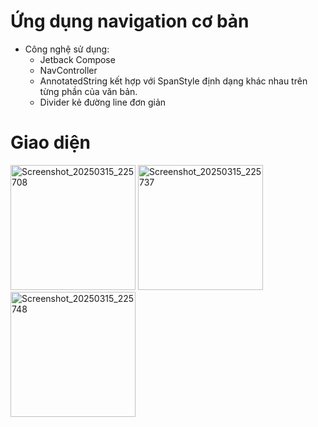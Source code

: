 # Ứng dụng navigation cơ bản

- Công nghệ sử dụng:
  - Jetback Compose
  - NavController
  - AnnotatedString kết hợp với SpanStyle định dạng khác nhau trên từng phần của văn bản.
  - Divider kẻ đường line đơn giản

# Giao diện
<img width="200"  alt="Screenshot_20250315_225708" src ="https://github.com/user-attachments/assets/55b2c300-fae0-4a6a-b4bc-4af5cc99ec2a">
<img width="200"  alt="Screenshot_20250315_225737" src ="https://github.com/user-attachments/assets/f62826d7-c917-4159-abea-a106f25b4aff">
<img width="200"  alt="Screenshot_20250315_225748" src ="https://github.com/user-attachments/assets/cd6665b8-e58f-4a1e-bad6-9356e3567f42">

